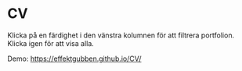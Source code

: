 # CV
 
Klicka på en färdighet i den vänstra kolumnen för att filtrera portfolion. Klicka igen för att visa alla.

Demo: https://effektgubben.github.io/CV/